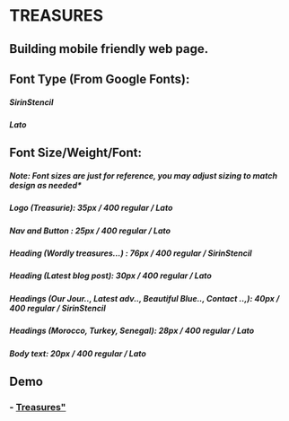 # TREASURES

## Building mobile friendly web page.

## Font Type (From Google Fonts):
##### SirinStencil
##### Lato

## Font Size/Weight/Font:
##### Note: Font sizes are just for reference, you may adjust sizing to match design as needed*
##### Logo (Treasurie): 35px / 400 regular / Lato
##### Nav and Button : 25px / 400 regular / Lato
##### Heading (Wordly treasures...) : 76px / 400 regular / SirinStencil
##### Heading (Latest blog post): 30px / 400 regular / Lato
##### Headings (Our Jour.., Latest adv.., Beautiful Blue.., Contact ..,): 40px / 400 regular / SirinStencil
##### Headings (Morocco, Turkey, Senegal): 28px / 400 regular / Lato
##### Body text: 20px / 400 regular / Lato

## Demo
### - <a href="https://bpbantigue.com/projects/treasures/index.html" target="_blank">Treasures"</a>
